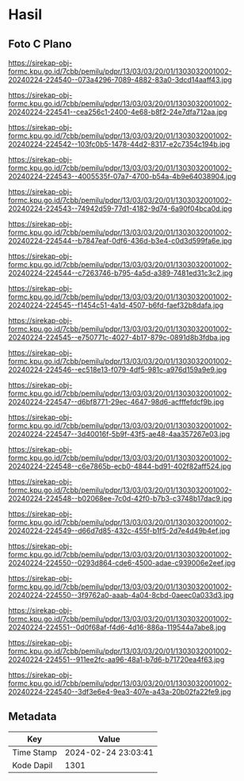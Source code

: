 # Hasil

## Foto C Plano

https://sirekap-obj-formc.kpu.go.id/7cbb/pemilu/pdpr/13/03/03/20/01/1303032001002-20240224-224540--073a4296-7089-4882-83a0-3dcd14aaff43.jpg

https://sirekap-obj-formc.kpu.go.id/7cbb/pemilu/pdpr/13/03/03/20/01/1303032001002-20240224-224541--cea256c1-2400-4e68-b8f2-24e7dfa712aa.jpg

https://sirekap-obj-formc.kpu.go.id/7cbb/pemilu/pdpr/13/03/03/20/01/1303032001002-20240224-224542--103fc0b5-1478-44d2-8317-e2c7354c194b.jpg

https://sirekap-obj-formc.kpu.go.id/7cbb/pemilu/pdpr/13/03/03/20/01/1303032001002-20240224-224543--4005535f-07a7-4700-b54a-4b9e64038904.jpg

https://sirekap-obj-formc.kpu.go.id/7cbb/pemilu/pdpr/13/03/03/20/01/1303032001002-20240224-224543--74942d59-77d1-4182-9d74-6a90f04bca0d.jpg

https://sirekap-obj-formc.kpu.go.id/7cbb/pemilu/pdpr/13/03/03/20/01/1303032001002-20240224-224544--b7847eaf-0df6-436d-b3e4-c0d3d599fa6e.jpg

https://sirekap-obj-formc.kpu.go.id/7cbb/pemilu/pdpr/13/03/03/20/01/1303032001002-20240224-224544--c7263746-b795-4a5d-a389-7481ed31c3c2.jpg

https://sirekap-obj-formc.kpu.go.id/7cbb/pemilu/pdpr/13/03/03/20/01/1303032001002-20240224-224545--f1454c51-4a1d-4507-b6fd-faef32b8dafa.jpg

https://sirekap-obj-formc.kpu.go.id/7cbb/pemilu/pdpr/13/03/03/20/01/1303032001002-20240224-224545--e750771c-4027-4b17-879c-0891d8b3fdba.jpg

https://sirekap-obj-formc.kpu.go.id/7cbb/pemilu/pdpr/13/03/03/20/01/1303032001002-20240224-224546--ec518e13-f079-4df5-981c-a976d159a9e9.jpg

https://sirekap-obj-formc.kpu.go.id/7cbb/pemilu/pdpr/13/03/03/20/01/1303032001002-20240224-224547--d6bf8771-29ec-4647-98d6-acfffefdcf9b.jpg

https://sirekap-obj-formc.kpu.go.id/7cbb/pemilu/pdpr/13/03/03/20/01/1303032001002-20240224-224547--3d40016f-5b9f-43f5-ae48-4aa357267e03.jpg

https://sirekap-obj-formc.kpu.go.id/7cbb/pemilu/pdpr/13/03/03/20/01/1303032001002-20240224-224548--c6e7865b-ecb0-4844-bd91-402f82aff524.jpg

https://sirekap-obj-formc.kpu.go.id/7cbb/pemilu/pdpr/13/03/03/20/01/1303032001002-20240224-224548--b02068ee-7c0d-42f0-b7b3-c3748b17dac9.jpg

https://sirekap-obj-formc.kpu.go.id/7cbb/pemilu/pdpr/13/03/03/20/01/1303032001002-20240224-224549--d66d7d85-432c-455f-b1f5-2d7e4d49b4ef.jpg

https://sirekap-obj-formc.kpu.go.id/7cbb/pemilu/pdpr/13/03/03/20/01/1303032001002-20240224-224550--0293d864-cde6-4500-adae-c939006e2eef.jpg

https://sirekap-obj-formc.kpu.go.id/7cbb/pemilu/pdpr/13/03/03/20/01/1303032001002-20240224-224550--3f9762a0-aaab-4a04-8cbd-0aeec0a033d3.jpg

https://sirekap-obj-formc.kpu.go.id/7cbb/pemilu/pdpr/13/03/03/20/01/1303032001002-20240224-224551--0d0f68af-f4d6-4d16-886a-119544a7abe8.jpg

https://sirekap-obj-formc.kpu.go.id/7cbb/pemilu/pdpr/13/03/03/20/01/1303032001002-20240224-224551--911ee2fc-aa96-48a1-b7d6-b71720ea4f63.jpg

https://sirekap-obj-formc.kpu.go.id/7cbb/pemilu/pdpr/13/03/03/20/01/1303032001002-20240224-224540--3df3e6e4-9ea3-407e-a43a-20b02fa22fe9.jpg


## Metadata

| Key        | Value               |
| ---------- | ------------------- |
| Time Stamp | 2024-02-24 23:03:41 |
| Kode Dapil | 1301                |



